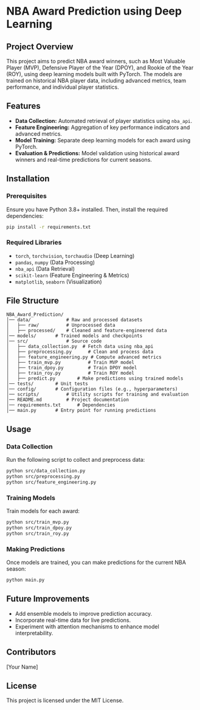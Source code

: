 # NBA Award Prediction using Deep Learning

## Project Overview
This project aims to predict NBA award winners, such as Most Valuable Player (MVP), Defensive Player of the Year (DPOY), and Rookie of the Year (ROY), using deep learning models built with PyTorch. The models are trained on historical NBA player data, including advanced metrics, team performance, and individual player statistics.

## Features
- **Data Collection:** Automated retrieval of player statistics using `nba_api`.
- **Feature Engineering:** Aggregation of key performance indicators and advanced metrics.
- **Model Training:** Separate deep learning models for each award using PyTorch.
- **Evaluation & Predictions:** Model validation using historical award winners and real-time predictions for current seasons.

## Installation
### Prerequisites
Ensure you have Python 3.8+ installed. Then, install the required dependencies:
```sh
pip install -r requirements.txt
```

### Required Libraries
- `torch`, `torchvision`, `torchaudio` (Deep Learning)
- `pandas`, `numpy` (Data Processing)
- `nba_api` (Data Retrieval)
- `scikit-learn` (Feature Engineering & Metrics)
- `matplotlib`, `seaborn` (Visualization)

## File Structure
```
NBA_Award_Prediction/
│── data/			  # Raw and processed datasets
│   ├── raw/		  # Unprocessed data
│   ├── processed/	  # Cleaned and feature-engineered data
│── models/		  # Trained models and checkpoints
│── src/			  # Source code
│   ├── data_collection.py	# Fetch data using nba_api
│   ├── preprocessing.py	  # Clean and process data
│   ├── feature_engineering.py # Compute advanced metrics
│   ├── train_mvp.py		  # Train MVP model
│   ├── train_dpoy.py		  # Train DPOY model
│   ├── train_roy.py		  # Train ROY model
│   ├── predict.py		  # Make predictions using trained models
│── tests/		  # Unit tests
│── config/		  # Configuration files (e.g., hyperparameters)
│── scripts/		  # Utility scripts for training and evaluation
│── README.md		  # Project documentation
│── requirements.txt	  # Dependencies
│── main.py		  # Entry point for running predictions
```

## Usage
### Data Collection
Run the following script to collect and preprocess data:
```sh
python src/data_collection.py
python src/preprocessing.py
python src/feature_engineering.py
```

### Training Models
Train models for each award:
```sh
python src/train_mvp.py
python src/train_dpoy.py
python src/train_roy.py
```

### Making Predictions
Once models are trained, you can make predictions for the current NBA season:
```sh
python main.py
```

## Future Improvements
- Add ensemble models to improve prediction accuracy.
- Incorporate real-time data for live predictions.
- Experiment with attention mechanisms to enhance model interpretability.

## Contributors
[Your Name]

## License
This project is licensed under the MIT License.

